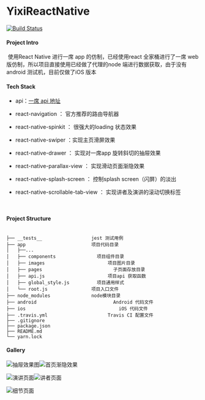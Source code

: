 

# YixiReactNative

[![Build Status](https://travis-ci.org/evont/YixiReactNative.svg?branch=master)](https://travis-ci.org/evont/YixiReactNative)

#### Project Intro

​	使用React Native 进行一席 app 的仿制，已经使用react 全家桶进行了一席 web版仿制，所以项目直接使用已经做了代理的node 端进行数据获取，由于没有android 测试机，目前仅做了iOS 版本



#### Tech Stack

- api：[一席 api 地址](https://github.com/jokermonn/-Api/blob/master/Yixi.md)

- react-navigation ： 官方推荐的路由导航器

- react-native-spinkit ： 很强大的loading 状态效果

- react-native-swiper ：实现主页滑屏效果

- react-native-drawer ： 实现对一席app 旋转斜切的抽屉效果

- react-native-parallax-view ： 实现滑动页面渐隐效果

- react-native-splash-screen ： 控制splash screen（闪屏）的淡出

- react-native-scrollable-tab-view ： 实现讲者及演讲的滚动切换标签

  ​

#### Project Structure

```

├── __tests__                  jest 测试用例
├── app                        项目代码目录
│   ├──...
│   ├── components   	         项目组件目录
│   ├── images				         项目图片目录
│   ├── pages				           子页面存放目录
│   ├── api.js				         项目api 获取函数
│   ├── global_style.js 	     项目通用样式
│   └── root.js                项目入口文件
├── node_modules               node模块目录
├── android					           Android 代码文件
├── ios						             iOS 代码文件
├── .travis.yml				         Travis CI 配置文件 
├── .gitignore
├── package.json
├── README.md
└── yarn.lock		
```



#### Gallery

![抽屉效果图](./capture/B6DC65F85A9951B244C100E2ED097C95.png)![首页渐隐效果](./capture/F07D11B7C19FC5193922DE9C4B5F21B2.png)

![演讲页面](./capture/7D2EBDDFCEE9A4A4B3BF3F70BC4CAF3A.png)![讲者页面](./capture/282A8C6AC9D23E2C6D510C64726CAB5C.png)

![细节页面](./capture/5A9F2F84F7C3C5705890D329CBB1C7F2.png)
